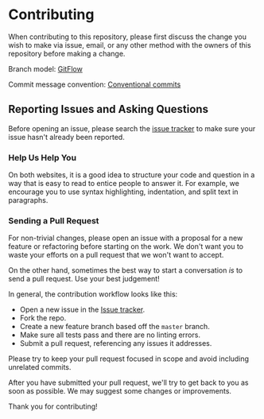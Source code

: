 # Contributing

When contributing to this repository, please first discuss the change you wish to make via issue,
email, or any other method with the owners of this repository before making a change.

Branch model: [GitFlow](https://datasift.github.io/gitflow/IntroducingGitFlow.html)

Commit message convention: [Conventional commits](https://www.conventionalcommits.org/en/v1.0.0-beta.4/)

## Reporting Issues and Asking Questions

Before opening an issue, please search the [issue tracker](https://github.com/ochmanski/off-radio/issues) to make sure your issue hasn't already been reported.

### Help Us Help You

On both websites, it is a good idea to structure your code and question in a way that is easy to read to entice people to answer it. For example, we encourage you to use syntax highlighting, indentation, and split text in paragraphs.

### Sending a Pull Request

For non-trivial changes, please open an issue with a proposal for a new feature or refactoring before starting on the work. We don't want you to waste your efforts on a pull request that we won't want to accept.

On the other hand, sometimes the best way to start a conversation _is_ to send a pull request. Use your best judgement!

In general, the contribution workflow looks like this:

- Open a new issue in the [Issue tracker](https://github.com/ochmanski/off-radio/issues).
- Fork the repo.
- Create a new feature branch based off the `master` branch.
- Make sure all tests pass and there are no linting errors.
- Submit a pull request, referencing any issues it addresses.

Please try to keep your pull request focused in scope and avoid including unrelated commits.

After you have submitted your pull request, we'll try to get back to you as soon as possible. We may suggest some changes or improvements.

Thank you for contributing!
